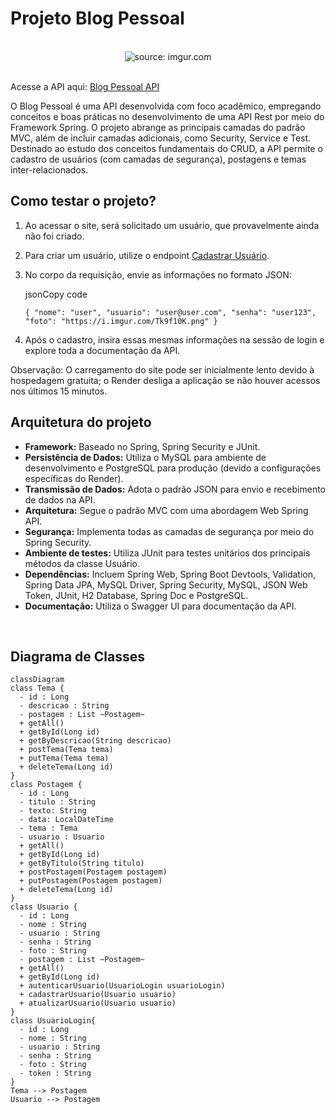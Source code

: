 # Projeto Blog Pessoal

<br />

<div align="center">
    <img src="https://i.imgur.com/w8tTOuT.png" title="source: imgur.com" /> 
</div>

<br />


Acesse a API aqui: [Blog Pessoal API](https://blogpessoal-wah0.onrender.com/)

O Blog Pessoal é uma API desenvolvida com foco acadêmico, empregando conceitos e boas práticas no desenvolvimento de uma API Rest por meio do Framework Spring. O projeto abrange as principais camadas do padrão MVC, além de incluir camadas adicionais, como Security, Service e Test. Destinado ao estudo dos conceitos fundamentais do CRUD, a API permite o cadastro de usuários (com camadas de segurança), postagens e temas inter-relacionados.

## Como testar o projeto?

1.  Ao acessar o site, será solicitado um usuário, que provavelmente ainda não foi criado.
2.  Para criar um usuário, utilize o endpoint [Cadastrar Usuário](https://blogpessoal-wah0.onrender.com/usuarios/cadastrar).
3.  No corpo da requisição, envie as informações no formato JSON:
    
    jsonCopy code
    
    `{
      "nome": "user",
      "usuario": "user@user.com",
      "senha": "user123",
      "foto": "https://i.imgur.com/Tk9f10K.png"
    }` 
    
4.  Após o cadastro, insira essas mesmas informações na sessão de login e explore toda a documentação da API.

Observação: O carregamento do site pode ser inicialmente lento devido à hospedagem gratuita; o Render desliga a aplicação se não houver acessos nos últimos 15 minutos.

## Arquitetura do projeto

-   **Framework:** Baseado no Spring, Spring Security e JUnit.
-   **Persistência de Dados:** Utiliza o MySQL para ambiente de desenvolvimento e PostgreSQL para produção (devido a configurações específicas do Render).
-   **Transmissão de Dados:** Adota o padrão JSON para envio e recebimento de dados na API.
-   **Arquitetura:** Segue o padrão MVC com uma abordagem Web Spring API.
-   **Segurança:** Implementa todas as camadas de segurança por meio do Spring Security.
-   **Ambiente de testes:** Utiliza JUnit para testes unitários dos principais métodos da classe Usuário.
-   **Dependências:** Incluem Spring Web, Spring Boot Devtools, Validation, Spring Data JPA, MySQL Driver, Spring Security, MySQL, JSON Web Token, JUnit, H2 Database, Spring Doc e PostgreSQL.
-   **Documentação:** Utiliza o Swagger UI para documentação da API.
  
<br />

## Diagrama de Classes

```mermaid
classDiagram
class Tema {
  - id : Long
  - descricao : String
  - postagem : List ~Postagem~
  + getAll()
  + getById(Long id)
  + getByDescricao(String descricao)
  + postTema(Tema tema)
  + putTema(Tema tema)
  + deleteTema(Long id)
}
class Postagem {
  - id : Long
  - titulo : String
  - texto: String
  - data: LocalDateTime
  - tema : Tema
  - usuario : Usuario
  + getAll()
  + getById(Long id)
  + getByTitulo(String titulo)
  + postPostagem(Postagem postagem)
  + putPostagem(Postagem postagem)
  + deleteTema(Long id)
}
class Usuario {
  - id : Long
  - nome : String
  - usuario : String
  - senha : String
  - foto : String
  - postagem : List ~Postagem~
  + getAll()
  + getById(Long id)
  + autenticarUsuario(UsuarioLogin usuarioLogin)
  + cadastrarUsuario(Usuario usuario)
  + atualizarUsuario(Usuario usuario)
}
class UsuarioLogin{
  - id : Long
  - nome : String
  - usuario : String
  - senha : String
  - foto : String
  - token : String
}
Tema --> Postagem
Usuario --> Postagem
```

<br /><br />
